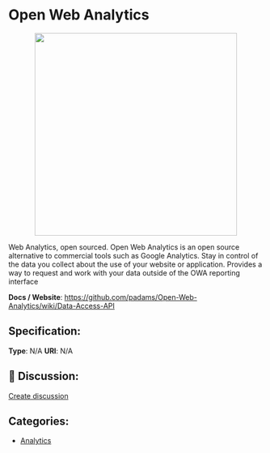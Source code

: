 # Open Web Analytics
<p align="center">
    <img width="400" src="https://raw.githubusercontent.com/apis-list/apis-list/apis/open-web-analytics/logo_256x256.png" />
</p>

Web Analytics, open sourced. Open Web Analytics is an open source alternative to commercial tools such as Google Analytics.  Stay in control of the data you collect about the use of your website or application. Provides a way to request and work with your data outside of the OWA reporting interface

**Docs / Website**: https://github.com/padams/Open-Web-Analytics/wiki/Data-Access-API

## Specification:
**Type**:  N/A 
**URI**:  N/A 

## 💬 Discussion:
[Create discussion](link)

## Categories:
- [Analytics](https://github.com/apis-list/apis-list#analytics)





